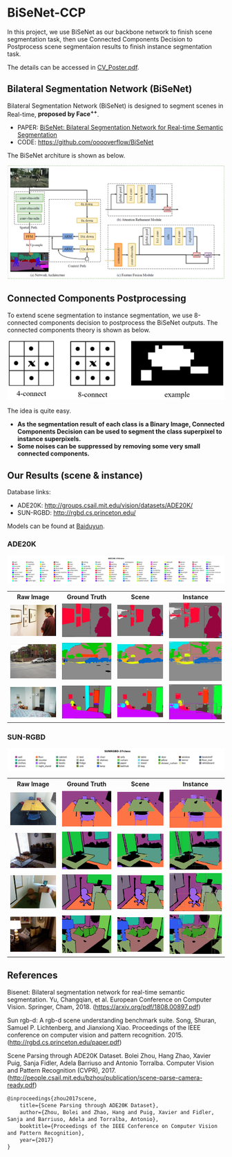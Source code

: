 # BiSeNet-CCP

In this project, we use BiSeNet as our backbone network to finish scene segmentation task, then use Connected Components Decision to Postprocess scene segmentaion results to finish instance segmentation task.

The details can be accessed in [CV_Poster.pdf](CV_Poster.pdf).

## Bilateral Segmentation Network (BiSeNet)
Bilateral Segmentation Network (BiSeNet) is designed to segment scenes in Real-time, **proposed by Face<sup>++</sup>**.
- PAPER: [BiSeNet: Bilateral Segmentation Network for Real-time Semantic Segmentation](https://arxiv.org/abs/1808.00897)
- CODE: https://github.com/ooooverflow/BiSeNet

The BiSeNet architure is shown as below.

<div align="center"><img src="imgs/bisenet-architecture.png"></div>

## Connected Components Postprocessing
To extend scene segmentation to instance segmentation, we use 8-connected components decision to postprocess the BiSeNet outputs. The connected components theory is shown as below.

<div align="center"><img width="600" src="imgs/connect-components.png"></div>

The idea is quite easy.

- **As the segmentation result of each class is a Binary Image, Connected Components Decision can be used to segment the class superpixel to instance superpixels.**
- **Some noises can be suppressed by removing some very small connected components.**

## Our Results (scene & instance)

Database links:
- ADE20K: http://groups.csail.mit.edu/vision/datasets/ADE20K/
- SUN-RGBD: http://rgbd.cs.princeton.edu/


Models can be found at [Baiduyun](https://pan.baidu.com/s/1qMLJXWTsTttOCaB_NSrnbw).

### ADE20K
<div align="center"><img src="imgs/ADE20K_150_label_map.png" alt="ADE20K_150_label_map"></div>
<table>
	<tr>
		<th><center>Raw Image</center></th>
		<th><center>Ground Truth</center></th>
		<th><center>Scene</center></th>
		<th><center>Instance</center></th>
	</tr>
	<tr>
		<td><center><img src="imgs/ADE20K/ADE_val_00000034.jpg"></center></td>
		<td><center><img src="imgs/ADE20K/ADE_val_00000034.png"></center></td>
		<td><center><img src="imgs/ADE20K/ADE_val_00000034_P.png"></center></td>
		<td><center><img src="imgs/ADE20K/ADE_val_00000034_S.png"></center></td>
	</tr>
	<tr>
		<td><center><img src="imgs/ADE20K/ADE_val_00000834.jpg"></center></td>
		<td><center><img src="imgs/ADE20K/ADE_val_00000834.png"></center></td>
		<td><center><img src="imgs/ADE20K/ADE_val_00000834_P.png"></center></td>
		<td><center><img src="imgs/ADE20K/ADE_val_00000834_S.png"></center></td>
	</tr>
	<tr>
		<td><center><img src="imgs/ADE20K/ADE_val_00001166.jpg"></center></td>
		<td><center><img src="imgs/ADE20K/ADE_val_00001166.png"></center></td>
		<td><center><img src="imgs/ADE20K/ADE_val_00001166_P.png"></center></td>
		<td><center><img src="imgs/ADE20K/ADE_val_00001166_S.png"></center></td>
	</tr>
</table>

### SUN-RGBD
<div align="center"><img src="imgs/SUNRGB_37_label_map.png" alt="SUNRGB_37_label_map"></div>
<table>
	<tr>
		<th><center>Raw Image</center></th>
		<th><center>Ground Truth</center></th>
		<th><center>Scene</center></th>
		<th><center>Instance</center></th>
	</tr>
	<tr>
		<td><center><img src="imgs/SUN-RGBD/729.jpg"></center></td>
		<td><center><img src="imgs/SUN-RGBD/729.png"></center></td>
		<td><center><img src="imgs/SUN-RGBD/729_P.png"></center></td>
		<td><center><img src="imgs/SUN-RGBD/729_S.png"></center></td>
	</tr>
	<tr>
		<td><center><img src="imgs/SUN-RGBD/2652.jpg"></center></td>
		<td><center><img src="imgs/SUN-RGBD/2652.png"></center></td>
		<td><center><img src="imgs/SUN-RGBD/2652_P.png"></center></td>
		<td><center><img src="imgs/SUN-RGBD/2652_S.png"></center></td>
	</tr>
	<tr>
		<td><center><img src="imgs/SUN-RGBD/6570.jpg"></center></td>
		<td><center><img src="imgs/SUN-RGBD/6570.png"></center></td>
		<td><center><img src="imgs/SUN-RGBD/6570_P.png"></center></td>
		<td><center><img src="imgs/SUN-RGBD/6570_S.png"></center></td>
	</tr>
	<tr>
		<td><center><img src="imgs/SUN-RGBD/7689.jpg"></center></td>
		<td><center><img src="imgs/SUN-RGBD/7689.png"></center></td>
		<td><center><img src="imgs/SUN-RGBD/7689_P.png"></center></td>
		<td><center><img src="imgs/SUN-RGBD/7689_S.png"></center></td>
	</tr>
</table>

## References

Bisenet: Bilateral segmentation network for real-time semantic segmentation. Yu, Changqian, et al. European Conference on Computer Vision. Springer, Cham, 2018. (https://arxiv.org/pdf/1808.00897.pdf)

Sun rgb-d: A rgb-d scene understanding benchmark suite. Song, Shuran, Samuel P. Lichtenberg, and Jianxiong Xiao. Proceedings of the IEEE conference on computer vision and pattern recognition. 2015. (http://rgbd.cs.princeton.edu/paper.pdf)

Scene Parsing through ADE20K Dataset. Bolei Zhou, Hang Zhao, Xavier Puig, Sanja Fidler, Adela Barriuso and Antonio Torralba. Computer Vision and Pattern Recognition (CVPR), 2017. (http://people.csail.mit.edu/bzhou/publication/scene-parse-camera-ready.pdf)

	@inproceedings{zhou2017scene,
	    title={Scene Parsing through ADE20K Dataset},
	    author={Zhou, Bolei and Zhao, Hang and Puig, Xavier and Fidler, Sanja and Barriuso, Adela and Torralba, Antonio},
	    booktitle={Proceedings of the IEEE Conference on Computer Vision and Pattern Recognition},
	    year={2017}
	}
